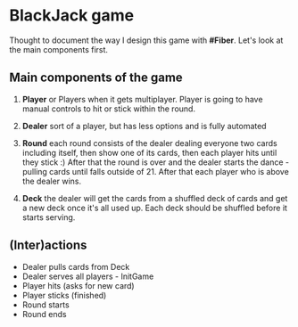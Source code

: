 
# BlackJack game

Thought to document the way I design this game with **#Fiber**. Let's look at the
main components first.

## Main components of the game

1) **Player** or Players when it gets multiplayer. Player is going to have manual controls
to hit or stick within the round.

2) **Dealer** sort of a player, but has less options and is fully automated

3) **Round** each round consists of the dealer dealing everyone two cards including itself,
then show one of its cards, then each player hits until they stick :) After that the round is over
and the dealer starts the dance - pulling cards until falls outside of 21. After that each player
who is above the dealer wins.

4) **Deck** the dealer will get the cards from a shuffled deck of cards and get a new deck once it's
all used up. Each deck should be shuffled before it starts serving.

## (Inter)actions

- Dealer pulls cards from Deck
- Dealer serves all players - InitGame
- Player hits (asks for new card)
- Player sticks (finished)
- Round starts
- Round ends

 
